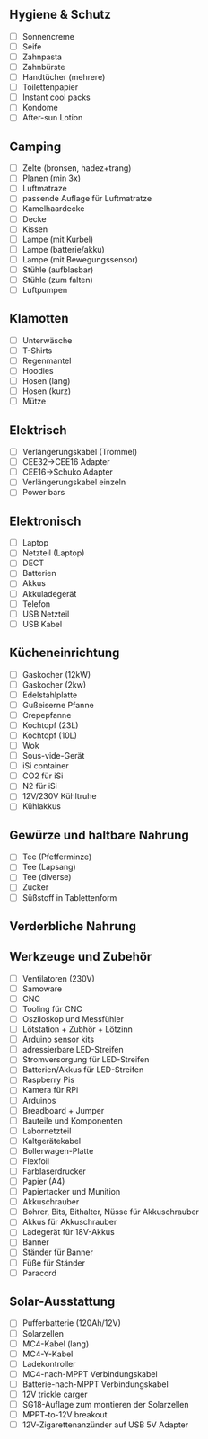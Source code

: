 ## Hygiene & Schutz
- [ ] Sonnencreme
- [ ] Seife
- [ ] Zahnpasta
- [ ] Zahnbürste
- [ ] Handtücher (mehrere)
- [ ] Toilettenpapier
- [ ] Instant cool packs
- [ ] Kondome
- [ ] After-sun Lotion

## Camping
- [ ] Zelte (bronsen, hadez+trang)
- [ ] Planen (min 3x)
- [ ] Luftmatraze
- [ ] passende Auflage für Luftmatratze
- [ ] Kamelhaardecke
- [ ] Decke
- [ ] Kissen
- [ ] Lampe (mit Kurbel)
- [ ] Lampe (batterie/akku)
- [ ] Lampe (mit Bewegungssensor)
- [ ] Stühle (aufblasbar)
- [ ] Stühle (zum falten)
- [ ] Luftpumpen

## Klamotten
- [ ] Unterwäsche
- [ ] T-Shirts
- [ ] Regenmantel
- [ ] Hoodies
- [ ] Hosen (lang)
- [ ] Hosen (kurz)
- [ ] Mütze

## Elektrisch
- [ ] Verlängerungskabel (Trommel)
- [ ] CEE32->CEE16 Adapter
- [ ] CEE16->Schuko Adapter
- [ ] Verlängerungskabel einzeln
- [ ] Power bars

## Elektronisch
- [ ] Laptop
- [ ] Netzteil (Laptop)
- [ ] DECT
- [ ] Batterien
- [ ] Akkus
- [ ] Akkuladegerät
- [ ] Telefon
- [ ] USB Netzteil
- [ ] USB Kabel

## Kücheneinrichtung
- [ ] Gaskocher (12kW)
- [ ] Gaskocher (2kw)
- [ ] Edelstahlplatte
- [ ] Gußeiserne Pfanne
- [ ] Crepepfanne
- [ ] Kochtopf (23L)
- [ ] Kochtopf (10L)
- [ ] Wok
- [ ] Sous-vide-Gerät
- [ ] iSi container
- [ ] CO2 für iSi
- [ ] N2 für iSi
- [ ] 12V/230V Kühltruhe
- [ ] Kühlakkus

## Gewürze und haltbare Nahrung
- [ ] Tee (Pfefferminze)
- [ ] Tee (Lapsang)
- [ ] Tee (diverse)
- [ ] Zucker
- [ ] Süßstoff in Tablettenform

## Verderbliche Nahrung

## Werkzeuge und Zubehör
- [ ] Ventilatoren (230V)
- [ ] Samoware
- [ ] CNC
- [ ] Tooling für CNC
- [ ] Osziloskop und Messfühler
- [ ] Lötstation + Zubhör + Lötzinn
- [ ] Arduino sensor kits
- [ ] adressierbare LED-Streifen
- [ ] Stromversorgung für LED-Streifen
- [ ] Batterien/Akkus für LED-Streifen
- [ ] Raspberry Pis
- [ ] Kamera für RPi
- [ ] Arduinos
- [ ] Breadboard + Jumper
- [ ] Bauteile und Komponenten
- [ ] Labornetzteil
- [ ] Kaltgerätekabel
- [ ] Bollerwagen-Platte
- [ ] Flexfoil
- [ ] Farblaserdrucker
- [ ] Papier (A4)
- [ ] Papiertacker und Munition
- [ ] Akkuschrauber
- [ ] Bohrer, Bits, Bithalter, Nüsse für Akkuschrauber
- [ ] Akkus für Akkuschrauber
- [ ] Ladegerät für 18V-Akkus
- [ ] Banner
- [ ] Ständer für Banner
- [ ] Füße für Ständer 
- [ ] Paracord

## Solar-Ausstattung
- [ ] Pufferbatterie (120Ah/12V)
- [ ] Solarzellen
- [ ] MC4-Kabel (lang)
- [ ] MC4-Y-Kabel 
- [ ] Ladekontroller
- [ ] MC4-nach-MPPT Verbindungskabel
- [ ] Batterie-nach-MPPT Verbindungskabel
- [ ] 12V trickle carger
- [ ] SG18-Auflage zum montieren der Solarzellen
- [ ] MPPT-to-12V breakout
- [ ] 12V-Zigarettenanzünder auf USB 5V Adapter
